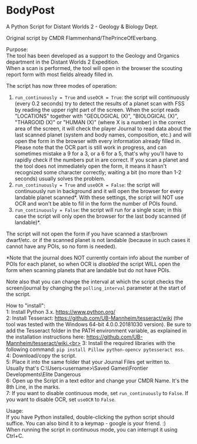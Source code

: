 # BodyPost
A Python Script for Distant Worlds 2 - Geology &amp; Biology Dept.

Original script by CMDR Flammenhand/ThePrinceOfEverbang.

Purpose:<br>
The tool has been developed as a support to the Geology and Organics department in the Distant Worlds 2 Expedition.<br>
When a scan is performed, the tool will open in the browser the scouting report form with most fields already filled in.<br>

The script has now three modes of operation:<br>
1) `run_continuously = True` and `useOCR = True`: the script will continuously (every 0.2 seconds) try to detect the results of a planet scan with FSS by reading the upper right part of the screen.
When the script reads "LOCATIONS" together with "GEOLOGICAL (X)", "BIOLOGICAL (X)", "THARGOID (X)" or "HUMAN (X)" (where X is a number) in the correct area of the screen, it will check the player Journal to read data about
the last scanned planet (system and body names, composition, etc.) and will open the form in the browser with every information already filled in. Please note that the OCR part is still work in progress,
and can sometimes mistake a 9 for a 3, or a 6 for a 5, that's why you'll have to rapidly check if the numbers put in are correct. If you scan a planet and the tool does not immediately open the form, it
means it hasn't recognized some character correctly; waiting a bit (no more than 1-2 seconds) usually solves the problem.
2) `run_continuously = True` and `useOCR = False`: the script will continuously run in background and it will open the browser for every landable planet scanned*. With these settings, the script will NOT use OCR and won't
be able to fill in the form the number of POIs found.<br>
2) `run_continuously = False`: the script will run for a single scan; in this case the script will only open the browser for the last body scanned (if landable)*.

The script will not open the form if you have scanned a star/brown dwarf/etc. or if the scanned planet is not landable (because in such cases it cannot have any POIs, so no form is needed).

*Note that the journal does NOT currently contain info about the number of POIs for each planet, so when OCR is *disabled* the script WILL open the form when scanning planets that are landable but do not have POIs.

Note also that you can change the interval at which the script checks the screen/journal by changing the `polling_interval` parameter at the start of the script.

How to "install":<br>
1: Install Python 3.x. https://www.python.org/<br>
2: Install Tesseract: https://github.com/UB-Mannheim/tesseract/wiki (the tool was tested with the Windows 64-bit 4.0.0.20181030 version).
Be sure to add the Tesseract folder in the PATH environment variable, as explained in the installation instructions here: https://github.com/UB-Mannheim/tesseract/wiki.<br>
3: Install the required libraries with the following command: `pip install Pillow python-opencv pytesseract mss`.<br>
4: Download/copy the script.<br>
5: Place it into the same folder that your Journal Files get written to.<br>
   Usually that's C:\Users\<username>\Saved Games\Frontier Developments\Elite Dangerous<br>
6: Open up the Script in a text editor and change your CMDR Name. It's the 8th Line, in the marks.<br>
7: If you want to disable continuous mode, set `run_continuously` to `False`. If you want to disable OCR, set `useOCR` to `False`.
   
Usage:<br>
If you have Python installed, double-clicking the python script should suffice. You can also bind it to a keymap - google is your friend. :)<br>
When running the script in continuous mode, you can interrupt it using Ctrl+C.

